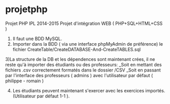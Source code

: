 # projetphp
Projet PHP IPL 2014-2015
Projet d'intégration WEB ( PHP+SQL+HTML+CSS )

1) Il faut une BDD MySQL.
2) Importer dans la BDD ( via une interface phpMyAdmin de préférence) le fichier CreateTable/CreateDATABASE-And-CreateTABLES.sql

3)La structure de la DB et les dépendences sont maintenant crées, il ne reste qu'à importer des étudiants ou des professeurs:
_Soit en mettant des fichiers .csv correctement formatés dans le dossier /CSV
_Soit en passant par l'interface des professeurs ( admins ) avec l'utilisateur par défaut ( philippe - romain )


4) Les étudiants peuvent maintenant s'exercer avec les exercices importés. (Utilisateur par défaut 1-1 ).
